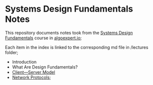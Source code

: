 # Systems Design Fundamentals Notes

This repository documents notes took from the [Systems Design Fundamentals](https://www.algoexpert.io/systems/fundamentals) course in [algoexpert.io](https://algoexpert.io);

Each item in the index is linked to the corresponding md file in /lectures folder;

- Introduction
- What Are Design Fundamentals?
- [Client—Server Model](./lectures/lecture-03-client-server-model.md)
- [Network Protocols](./lectures/lecture-04-network-protocols.md);